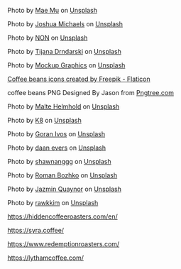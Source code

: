 Photo by <a href="https://unsplash.com/@picoftasty?utm_source=unsplash&utm_medium=referral&utm_content=creditCopyText">Mae Mu</a> on <a href="https://unsplash.com/?utm_source=unsplash&utm_medium=referral&utm_content=creditCopyText">Unsplash</a>


Photo by <a href="https://unsplash.com/@mistrjosh?utm_source=unsplash&utm_medium=referral&utm_content=creditCopyText">Joshua Michaels</a> on <a href="https://unsplash.com/?utm_source=unsplash&utm_medium=referral&utm_content=creditCopyText">Unsplash</a>
  

Photo by <a href="https://unsplash.com/@non_creation?utm_source=unsplash&utm_medium=referral&utm_content=creditCopyText">NON</a> on <a href="https://unsplash.com/s/photos/coffee?utm_source=unsplash&utm_medium=referral&utm_content=creditCopyText">Unsplash</a>

Photo by <a href="https://unsplash.com/@izgubljenausvemiru?utm_source=unsplash&utm_medium=referral&utm_content=creditCopyText">Tijana Drndarski</a> on <a href="https://unsplash.com/?utm_source=unsplash&utm_medium=referral&utm_content=creditCopyText">Unsplash</a>

Photo by <a href="https://unsplash.com/@mockupgraphics?utm_source=unsplash&utm_medium=referral&utm_content=creditCopyText">Mockup Graphics</a> on <a href="https://unsplash.com/s/photos/coffee-cup-takeaway?utm_source=unsplash&utm_medium=referral&utm_content=creditCopyText">Unsplash</a>
  

<a href="https://www.flaticon.com/free-icons/coffee-beans" title="coffee beans icons">Coffee beans icons created by Freepik - Flaticon</a>

coffee beans PNG Designed By Jason from <a href="https://pngtree.com"> Pngtree.com</a>

Photo by <a href="https://unsplash.com/@maltehelmhold?utm_source=unsplash&utm_medium=referral&utm_content=creditCopyText">Malte Helmhold</a> on <a href="https://unsplash.com/s/photos/coffee-foam?utm_source=unsplash&utm_medium=referral&utm_content=creditCopyText">Unsplash</a>
  

Photo by <a href="https://unsplash.com/@k8_iv?utm_source=unsplash&utm_medium=referral&utm_content=creditCopyText">K8</a> on <a href="https://unsplash.com/s/photos/coffee-foam?utm_source=unsplash&utm_medium=referral&utm_content=creditCopyText">Unsplash</a>

Photo by <a href="https://unsplash.com/@goran_ivos?utm_source=unsplash&utm_medium=referral&utm_content=creditCopyText">Goran Ivos</a> on <a href="https://unsplash.com/s/photos/coffee-foam?utm_source=unsplash&utm_medium=referral&utm_content=creditCopyText">Unsplash</a>

Photo by <a href="https://unsplash.com/@daanelise?utm_source=unsplash&utm_medium=referral&utm_content=creditCopyText">daan evers</a> on <a href="https://unsplash.com/?utm_source=unsplash&utm_medium=referral&utm_content=creditCopyText">Unsplash</a>
  
Photo by <a href="https://unsplash.com/@shawnanggg?utm_source=unsplash&utm_medium=referral&utm_content=creditCopyText">shawnanggg</a> on <a href="https://unsplash.com/?utm_source=unsplash&utm_medium=referral&utm_content=creditCopyText">Unsplash</a>
  
Photo by <a href="https://unsplash.com/@romanbozhko?utm_source=unsplash&utm_medium=referral&utm_content=creditCopyText">Roman Bozhko</a> on <a href="https://unsplash.com/?utm_source=unsplash&utm_medium=referral&utm_content=creditCopyText">Unsplash</a>
  
Photo by <a href="https://unsplash.com/@jazminantoinette?utm_source=unsplash&utm_medium=referral&utm_content=creditCopyText">Jazmin Quaynor</a> on <a href="https://unsplash.com/?utm_source=unsplash&utm_medium=referral&utm_content=creditCopyText">Unsplash</a>
  
Photo by <a href="https://unsplash.com/@rawkkim?utm_source=unsplash&utm_medium=referral&utm_content=creditCopyText">rawkkim</a> on <a href="https://unsplash.com/?utm_source=unsplash&utm_medium=referral&utm_content=creditCopyText">Unsplash</a>
  

https://hiddencoffeeroasters.com/en/

https://syra.coffee/

https://www.redemptionroasters.com/

https://lythamcoffee.com/